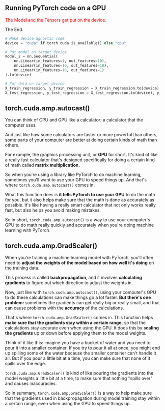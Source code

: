 ## Running PyTorch code on a GPU

<span style="color:red;">The Model and the Tensors get put on the device.</span>

The End.

```python
# Make device agnostic code
device = "cuda" if torch.cuda.is_available() else "cpu"

# Put model on target device
model_2 = nn.Sequential(
    nn.Linear(in_features=1, out_features=10),
    nn.Linear(in_features=10, out_features=10),
    nn.Linear(in_features=10, out_features=1)
).to(device)

# Put data on target device
X_train_regression, y_train_regression = X_train_regression.to(device), y_train_regression.to(device)
X_test_regression, y_test_regression = X_test_regression.to(device), y_test_regression.to(device)

```


## torch.cuda.amp.autocast()

You can think of CPU and GPU like a calculator; a calculator that the computer uses.

And just like how some calculators are faster or more powerful than others, some parts of your computer are better at doing certain kinds of math than others.

For example, the graphics processing unit, or **GPU** for short. It's kind of like a really fast calculator that's designed specifically for doing a certain kind of math called **matrix multiplication.**

So when you're using a library like PyTorch to do machine learning, sometimes you'll want to use your GPU to speed things up. And that's where `torch.cuda.amp.autocast()` comes in.

What this function does is **it tells PyTorch to use your GPU** to do the math for you, but it also helps make sure that the math is done as accurately as possible. It's like having a really smart calculator that not only works really fast, but also helps you avoid making mistakes.

So in short, `torch.cuda.amp.autocast()` is a way to use your computer's GPU to do math really quickly and accurately when you're doing machine learning with PyTorch.

## torch.cuda.amp.GradScaler()

When you're training a machine learning model with PyTorch, you'll often need to **adjust the weights of the model based on how well it's doing** on the training data.

This process is called **backpropagation**, and it involves **calculating gradients** to figure out which direction to adjust the weights in.

Now, just like with `torch.cuda.amp.autocast()`, using your computer's GPU to do these calculations can make things go a lot faster. **But there's one problem:** sometimes the gradients can get really big or really small, and that can cause problems with the **accuracy** of the calculations.

That's where `torch.cuda.amp.GradScaler()` comes in. This function helps **make sure that the gradients stay within a certain range,** so that the calculations stay accurate even when using the GPU. It does this by **scaling the gradients** up or down before applying them to the model weights.

Think of it like this: imagine you have a bucket of water and you need to pour it into a smaller container. If you try to pour it all at once, you might end up spilling some of the water because the smaller container can't handle it all. But if you pour a little bit at a time, you can make sure that none of it spills over the edge.

`torch.cuda.amp.GradScaler()` is kind of like pouring the gradients into the model weights a little bit at a time, to make sure that nothing "spills over" and causes inaccuracies.

So in summary, `torch.cuda.amp.GradScaler()` is a way to help make sure that the gradients used in backpropagation during model training stay within a certain range, even when using the GPU to speed things up.

<br>

